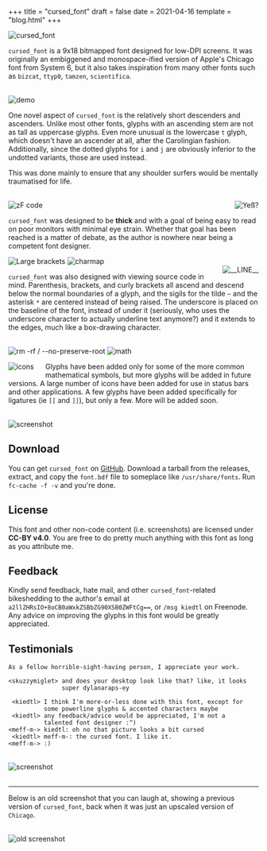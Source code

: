 +++
title = "cursed_font"
draft = false
date = 2021-04-16
template = "blog.html"
+++

![cursed_font](//tilde.team/~kiedtl/images/cursed/cursed.png)

`cursed_font` is a 9x18 bitmapped font designed for low-DPI screens. It was
originally an embiggened and monospace-ified version of Apple's Chicago
font from System 6, but it also takes inspiration from many other fonts
such as `bizcat`, `ttyp0`, `tamzen`, `scientifica`.

<br>
<img alt="demo" src="//tilde.team/~kiedtl/images/cursed/sdemo.png" />
<br>

One novel aspect of `cursed_font` is the relatively short descenders and
ascenders. Unlike most other fonts, glyphs with an ascending stem are not
as tall as uppercase glyphs. Even more unusual is the lowercase `t` glyph,
which doesn't have an ascender at all, after the Carolingian fashion.
Additionally, since the dotted glyphs for `i` and `j` are obviously
inferior to the undotted variants, those are used instead.

This was done mainly to ensure that any shoulder surfers would be mentally
traumatised for life.

<br>

<img src="//tilde.team/~kiedtl/images/cursed/zf.png" alt="zF code" />

<img align="right" src="//tilde.team/~kiedtl/images/cursed/yeß.png" alt="Yeß?" />

`cursed_font` was designed to be **thick** and with a goal of being easy to
read on poor monitors with minimal eye strain. Whether that goal has been
reached is a matter of debate, as the author is nowhere near being a
competent font designer.

<img src="//tilde.team/~kiedtl/images/cursed/big.png" alt="Large brackets" />

<img src="//tilde.team/~kiedtl/images/cursed/charmap.png" alt="charmap" />
<br>

<img align="right" src="//tilde.team/~kiedtl/images/cursed/const.png" alt="__LINE__" />

`cursed_font` was also designed with viewing source code in mind.
Parenthesis, brackets, and curly brackets all ascend and descend below the
normal boundaries of a glyph, and the sigils for the tilde `~` and the
asterisk `*` are centered instead of being raised. The underscore is placed
on the baseline of the font, instead of under it (seriously, who uses the
underscore character to actually underline text anymore?) and it extends to
the edges, much like a box-drawing character.

<br>

<img src="//tilde.team/~kiedtl/images/cursed/sh.png" alt="rm -rf / --no-preserve-root" />

<img src="//tilde.team/~kiedtl/images/cursed/alpha.png" alt="math" />

<img style="padding-bottom:15px;padding-right:20px" align="left"
	src="//tilde.team/~kiedtl/images/cursed/icons.png" alt="icons" />

Glyphs have been added only for some of the more common mathematical
symbols, but more glyphs will be added in future versions. A large number
of icons have been added for use in status bars and other applications. A
few glyphs have been added specifically for ligatures (ie `[[` and `]]`), but
only a few. More will be added soon.

<br>
<img src="//tilde.team/~kiedtl/images/cursed/scrot.png" alt="screenshot" />
<br>


## Download

You can get `cursed_font` on [GitHub](https://github.com/kiedtl/cursed).
Download a tarball from the releases, extract, and copy the `font.bdf` file
to someplace like `/usr/share/fonts`. Run `fc-cache -f -v` and you're done.


## License

This font and other non-code content (i.e. screenshots) are licensed under
**CC-BY v4.0**. You are free to do pretty much anything with this font as
long as you attribute me.


## Feedback

Kindly send feedback, hate mail, and other `cursed_font`-related
bikeshedding to the author's email at
`a2llZHRsIO+8oCB0aWxkZSBbZG90XSB0ZWFtCg==`, or `/msg kiedtl` on Freenode.
Any advice on improving the glyphs in this font would be greatly
appreciated.

## Testimonials

```
As a fellow horrible-sight-having person, I appreciate your work.
```

```
<skuzzymiglet> and does your desktop look like that? like, it looks
               super dylanaraps-ey
```
```
 <kiedtl> I think I'm more-or-less done with this font, except for
          some powerline glyphs & accented characters maybe
 <kiedtl> any feedback/advice would be appreciated, I'm not a
          talented font designer :^)
<meff-m-> kiedtl: oh no that picture looks a bit cursed
 <kiedtl> meff-m-: the cursed font. I like it.
<meff-m-> :)
```

<br>
<img src="//tilde.team/~kiedtl/images/cursed/whitescrot.png" alt="screenshot" />
<br>
<br>

---

Below is an old screenshot that you can laugh at, showing a previous
version of `cursed_font`, back when it was just an upscaled version of
`Chicago`.

<br>
<img src="//tilde.team/~kiedtl/images/cursed/oldscrot.png" alt="old screenshot" />

